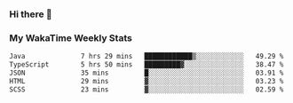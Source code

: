 ### Hi there 👋

<!--
**royschrauwen/royschrauwen** is a ✨ _special_ ✨ repository because its `README.md` (this file) appears on your GitHub profile.

Here are some ideas to get you started:

- 🔭 I’m currently working on ...
- 🌱 I’m currently learning ...
- 👯 I’m looking to collaborate on ...
- 🤔 I’m looking for help with ...
- 💬 Ask me about ...
- 📫 How to reach me: ...
- 😄 Pronouns: ...
- ⚡ Fun fact: ...
-->


### My WakaTime Weekly Stats
<!--START_SECTION:waka-->

```txt
Java              7 hrs 29 mins   ████████████▒░░░░░░░░░░░░   49.29 %
TypeScript        5 hrs 50 mins   █████████▓░░░░░░░░░░░░░░░   38.47 %
JSON              35 mins         █░░░░░░░░░░░░░░░░░░░░░░░░   03.91 %
HTML              29 mins         ▓░░░░░░░░░░░░░░░░░░░░░░░░   03.23 %
SCSS              23 mins         ▓░░░░░░░░░░░░░░░░░░░░░░░░   02.59 %
```

<!--END_SECTION:waka-->
